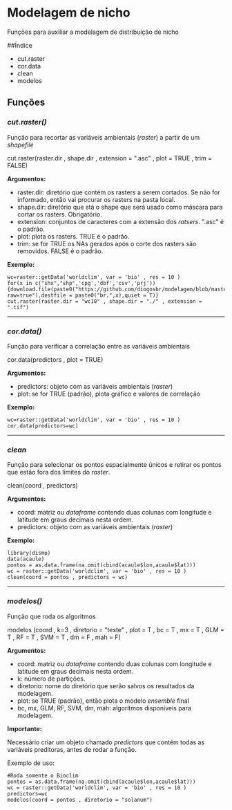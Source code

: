 ﻿# Modelagem de nicho
Funções para auxiliar a modelagem de distribuição de nicho

##Índice
* cut.raster
* cor.data
* clean
* modelos 

## **Funções** 
### *cut.raster()*
Função para recortar as variáveis ambientais (*raster*) a partir de um *shapefile*

cut.raster(raster.dir , shape.dir , extension = ".asc" , plot = TRUE , trim = FALSE)

**Argumentos:**

 * raster.dir: diretório que contém os rasters a serem cortados. Se não for informado, então vai procurar os rasters na pasta local.
 * shape.dir: diretório que stá o shape que será usado como máscara para cortar os rasters. Obrigatório.
 * extension: conjuntos de caracteres com a extensão dos *ratsers*. ".asc" é o padrão.
 * plot: plota os rasters. TRUE é o padrão.
 * trim: se for TRUE os NAs gerados após o corte dos rasters são removidos. FALSE é o padrão.

**Exemplo:**

    wc=raster::getData('worldclim', var = 'bio' , res = 10 )
    for(x in c("shx","shp",'cpg','dbf','csv','prj')){download.file(paste0("https://github.com/diogosbr/modelagem/blob/master/Dataset/shape/BRA_adm0.",x,"?raw=true"),destfile = paste0("br.",x),quiet = T)}
    cut.raster(raster.dir = "wc10" , shape.dir = "./" , extension = ".tif")

---

### *cor.data()*
Função para verificar a correlação entre as variáveis ambientais

cor.data(predictors , plot = TRUE)

**Argumentos:**

* predictors: objeto com as variáveis ambientais (*raster*)
* plot: se for TRUE (padrão), plota gráfico e valores de correlação

**Exemplo:** 

    wc=raster::getData('worldclim', var = 'bio' , res = 10 )
	cor.data(predictors=wc)

---
### *clean*
Função para selecionar os pontos espacialmente únicos e retirar os pontos que estão fora dos limites do *raster*.

clean(coord , predictors)

**Argumentos:**

* coord: matriz ou *dataframe* contendo duas colunas com longitude e latitude em graus decimais nesta ordem.
* predictors: objeto com as variáveis ambientais (*raster*)

**Exemplo:** 

    library(dismo)
	data(acaule)
	pontos = as.data.frame(na.omit(cbind(acaule$lon,acaule$lat)))
	wc = raster::getData('worldclim', var = 'bio' , res = 10 )
	clean(coord = pontos , predictors = wc)

---
### *modelos()*
Função que roda os algoritmos

modelos (coord , k=3 , diretorio = "teste" , plot = T , bc = T , mx = T , GLM = T , RF = T , SVM = T , dm = F , mah = F)

**Argumentos:**

 * coord: matriz ou *dataframe* contendo duas colunas com longitude e latitude em graus decimais nesta ordem. 
 * k: número de partições.
 * diretorio: nome do diretório que serão salvos  os resultados da modelagem.
 * plot: se TRUE (padrão), então plota o modelo *ensemble* final
 * bc, mx, GLM, RF, SVM, dm, mah: algorítmos disponíveis para modelagem. 

**Importante:<p>**
Necessário criar um objeto chamado *predictors* que contém todas as variáveis preditoras, antes de rodar a função.

Exemplo de uso:

    #Roda somente o Bioclim 
	pontos = as.data.frame(na.omit(cbind(acaule$lon,acaule$lat)))
	wc = raster::getData('worldclim', var = 'bio' , res = 10 )
    predictors=wc
	modelos(coord = pontos , diretorio = "solanum")
    
